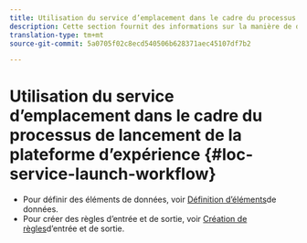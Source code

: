 ```yaml
---
title: Utilisation du service d’emplacement dans le cadre du processus de lancement de la plateforme d’expérience
description: Cette section fournit des informations sur la manière de définir des éléments de données et de créer des règles d’entrée et de sortie dans le lancement de la plateforme d’expérience qui peuvent être utilisées avec le service d’emplacement.
translation-type: tm+mt
source-git-commit: 5a0705f02c8ecd540506b628371aec45107df7b2

---
```



# Utilisation du service d’emplacement dans le cadre du processus de lancement de la plateforme d’expérience {#loc-service-launch-workflow}

* Pour définir des éléments de données, voir [Définition d’éléments](/help/use-places-launch-workflow/define-data-elements.md)de données.
* Pour créer des règles d’entrée et de sortie, voir [Création de règles](/help/use-places-launch-workflow/create-rule-places-property.md)d’entrée et de sortie.
